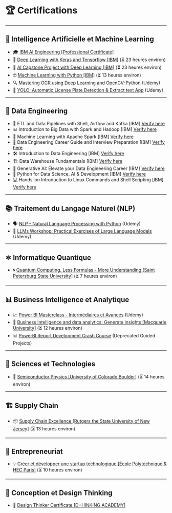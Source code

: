 # 🏆 **Certifications**

---

## 🤖 **Intelligence Artificielle et Machine Learning**
- 🎓 [IBM AI Engineering [Professional Certificate]](https://www.coursera.org/account/accomplishments/professional-cert/DCUN2NTXCXN5)
- 🧠 [Deep Learning with Keras and Tensorflow [IBM]](https://www.coursera.org/account/accomplishments/verify/2HQCZ579EE2M) (⏳ 23 heures environ)
- 🚀 [AI Capstone Project with Deep Learning [IBM]](https://www.coursera.org/account/accomplishments/verify/A6GVGRPP65LA) (⏳ 23 heures environ)
- 🤓 [Machine Learning with Python [IBM]](https://www.coursera.org/account/accomplishments/verify/KKHNAHQ36GWZ) (⏳ 13 heures environ)
- 🔍 [Mastering OCR using Deep Learning and OpenCV-Python](https://www.udemy.com/certificate/UC-68a07d80-81e4-4bd1-9261-ad9fd62c329a/) (Udemy)
- 🚗 [YOLO: Automatic License Plate Detection & Extract text App](https://www.udemy.com/certificate/UC-ad082861-1f4f-48ae-9f41-acd4467ee1f0/) (Udemy)

---

## 🤖 **Data Engineering**  

- 🚀 ETL and Data Pipelines with Shell, Airflow and Kafka [IBM] [Verify here](https://www.coursera.org/accomplishments)  
- 📊 Introduction to Big Data with Spark and Hadoop [IBM] [Verify here](https://www.coursera.org/accomplishments)  
- 🤖 Machine Learning with Apache Spark [IBM] [Verify here](https://www.coursera.org/accomplishments)  
- 🎯 Data Engineering Career Guide and Interview Preparation [IBM] [Verify here](https://www.coursera.org/accomplishments)  
- 🛠️ Introduction to Data Engineering [IBM] [Verify here](https://www.coursera.org/accomplishments)  
- 🏗️ Data Warehouse Fundamentals [IBM] [Verify here](https://www.coursera.org/accomplishments)  
- 🌟 Generative AI: Elevate your Data Engineering Career [IBM] [Verify here](https://www.coursera.org/accomplishments)  
- 🐍 Python for Data Science, AI & Development [IBM] [Verify here](https://www.coursera.org/accomplishments)  
- 💻 Hands-on Introduction to Linux Commands and Shell Scripting [IBM] [Verify here](https://www.coursera.org/accomplishments)
  
---

## 📚 **Traitement du Langage Naturel (NLP)**
- 🗣️ [NLP - Natural Language Processing with Python](https://www.udemy.com/certificate/UC-7031ec9e-17b5-47ab-9646-016bf4a95419/) (Udemy)
- 🤖 [LLMs Workshop: Practical Exercises of Large Language Models](https://www.udemy.com/certificate/UC-59cbff7c-0fe5-4dcc-acd2-2c0a5c896a20/) (Udemy)

---

## ⚛️ **Informatique Quantique**
- 🌀 [Quantum Computing. Less Formulas - More Understanding [Saint Petersburg State University]](https://coursera.org/share/acbb3000293f43bd2652371f823c1326) (⏳ 7 heures environ)

---

## 📊 **Business Intelligence et Analytique**
- 📈 [Power BI Masterclass - Intermédiaires et Avancés](https://www.udemy.com/certificate/UC-f71bbb43-8906-4e0f-a927-26b0a7f8a050/) (Udemy)
- 🔎 [Business intelligence and data analytics: Generate insights [Macquarie University]](https://www.coursera.org/account/accomplishments/verify/G2PRERXBFWJM) (⏳ 12 heures environ)
- 📊 [PowerBI Report Development Crash Course](https://www.coursera.org/account/accomplishments/verify/V2YSA5FGAYFD) (Deprecated Guided Projects)

---

## 🔬 **Sciences et Technologies**
- 🧪 [Semiconductor Physics [University of Colorado Boulder]](https://www.coursera.org/account/accomplishments/verify/WYFSU4WU4MYR) (⏳ 14 heures environ)

---

## 🏗️ **Supply Chain**
- 📦 [Supply Chain Excellence [Rutgers the State University of New Jersey]](https://www.coursera.org/account/accomplishments/verify/M429EPZQCFAM) (⏳ 13 heures environ)

---

## 🚀 **Entrepreneuriat**
- 💡 [Créer et développer une startup technologique [École Polytechnique & HEC Paris]](https://www.coursera.org/account/accomplishments/verify/569SJB7732YB) (⏳ 10 heures environ)

---

## 🎨 **Conception et Design Thinking**
- 💭 [Design Thinker Certificate [D+HINKING ACADEMY]](https://www.smartcertificate.com/SmartDiploma/Default.aspx?1%7caf429f24-fd0f-4520-b90e-845134f1b958%7cd28247c3-97b8-4742-8d87-d3fd57e3a66b#/)
